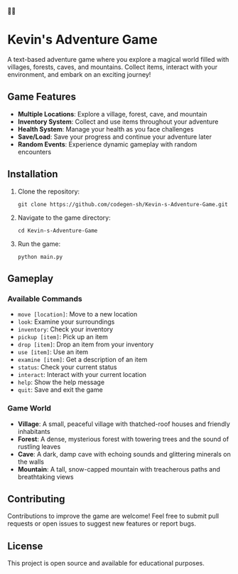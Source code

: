 🌈🌈
# Kevin's Adventure Game

A text-based adventure game where you explore a magical world filled with villages, forests, caves, and mountains. Collect items, interact with your environment, and embark on an exciting journey!

## Game Features

- **Multiple Locations**: Explore a village, forest, cave, and mountain
- **Inventory System**: Collect and use items throughout your adventure
- **Health System**: Manage your health as you face challenges
- **Save/Load**: Save your progress and continue your adventure later
- **Random Events**: Experience dynamic gameplay with random encounters

## Installation

1. Clone the repository:
   ```
   git clone https://github.com/codegen-sh/Kevin-s-Adventure-Game.git
   ```

2. Navigate to the game directory:
   ```
   cd Kevin-s-Adventure-Game
   ```

3. Run the game:
   ```
   python main.py
   ```

## Gameplay

### Available Commands

- `move [location]`: Move to a new location
- `look`: Examine your surroundings
- `inventory`: Check your inventory
- `pickup [item]`: Pick up an item
- `drop [item]`: Drop an item from your inventory
- `use [item]`: Use an item
- `examine [item]`: Get a description of an item
- `status`: Check your current status
- `interact`: Interact with your current location
- `help`: Show the help message
- `quit`: Save and exit the game

### Game World

- **Village**: A small, peaceful village with thatched-roof houses and friendly inhabitants
- **Forest**: A dense, mysterious forest with towering trees and the sound of rustling leaves
- **Cave**: A dark, damp cave with echoing sounds and glittering minerals on the walls
- **Mountain**: A tall, snow-capped mountain with treacherous paths and breathtaking views

## Contributing

Contributions to improve the game are welcome! Feel free to submit pull requests or open issues to suggest new features or report bugs.

## License

This project is open source and available for educational purposes.
